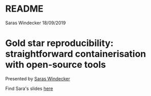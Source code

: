 README
================
Saras Windecker
18/09/2019

# Gold star reproducibility: straightforward containerisation with open-source tools

Presented by [Saras Windecker]()

Find Sara's slides [here](https://github.com/smwindecker/holepunch_rladies/blob/master/rladies_reproducibility.pdf)
